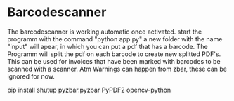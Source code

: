 # Barcodescanner

The barcodescanner is working automatic once activated. start the programm with the command "python app.py" a new folder with the name "input" will apear, in which you can put a pdf that has a barcode.
The Programm will split the pdf on each barcode to create new splitted PDF's. This can be used for invoices that have been marked with barcodes to be scanned with a scanner.
Atm Warnings can happen from zbar, these can be ignored for now.


pip install shutup pyzbar.pyzbar PyPDF2 opencv-python